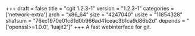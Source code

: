 +++
draft = false
title = "cgit 1.2.3-1"
version = "1.2.3-1"
categories = ['network-extra']
arch = "x86_64"
size = "4247040"
usize = "11854328"
sha1sum = "76ec1970e01c61d0b966ad41ceac3b1ca9d86b2d"
depends = "['openssl>=1.0.0', 'luajit2']"
+++
A fast webinterface for git.